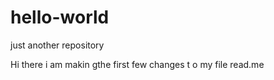 # hello-world
just another repository

Hi there i am makin gthe first few changes t o my file read.me
